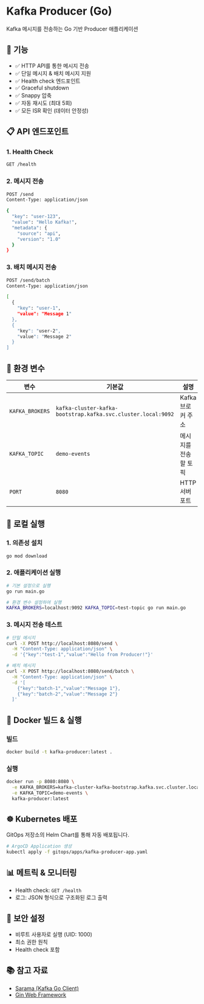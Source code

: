# Kafka Producer (Go)

Kafka 메시지를 전송하는 Go 기반 Producer 애플리케이션

## 🚀 기능

- ✅ HTTP API를 통한 메시지 전송
- ✅ 단일 메시지 & 배치 메시지 지원
- ✅ Health check 엔드포인트
- ✅ Graceful shutdown
- ✅ Snappy 압축
- ✅ 자동 재시도 (최대 5회)
- ✅ 모든 ISR 확인 (데이터 안정성)

## 📋 API 엔드포인트

### 1. Health Check
```bash
GET /health
```

### 2. 메시지 전송
```bash
POST /send
Content-Type: application/json

{
  "key": "user-123",
  "value": "Hello Kafka!",
  "metadata": {
    "source": "api",
    "version": "1.0"
  }
}
```

### 3. 배치 메시지 전송
```bash
POST /send/batch
Content-Type: application/json

[
  {
    "key": "user-1",
    "value": "Message 1"
  },
  {
    "key": "user-2",
    "value": "Message 2"
  }
]
```

## 🔧 환경 변수

| 변수 | 기본값 | 설명 |
|------|--------|------|
| `KAFKA_BROKERS` | `kafka-cluster-kafka-bootstrap.kafka.svc.cluster.local:9092` | Kafka 브로커 주소 |
| `KAFKA_TOPIC` | `demo-events` | 메시지를 전송할 토픽 |
| `PORT` | `8080` | HTTP 서버 포트 |

## 🏃 로컬 실행

### 1. 의존성 설치
```bash
go mod download
```

### 2. 애플리케이션 실행
```bash
# 기본 설정으로 실행
go run main.go

# 환경 변수 설정하여 실행
KAFKA_BROKERS=localhost:9092 KAFKA_TOPIC=test-topic go run main.go
```

### 3. 메시지 전송 테스트
```bash
# 단일 메시지
curl -X POST http://localhost:8080/send \
  -H "Content-Type: application/json" \
  -d '{"key":"test-1","value":"Hello from Producer!"}'

# 배치 메시지
curl -X POST http://localhost:8080/send/batch \
  -H "Content-Type: application/json" \
  -d '[
    {"key":"batch-1","value":"Message 1"},
    {"key":"batch-2","value":"Message 2"}
  ]'
```

## 🐳 Docker 빌드 & 실행

### 빌드
```bash
docker build -t kafka-producer:latest .
```

### 실행
```bash
docker run -p 8080:8080 \
  -e KAFKA_BROKERS=kafka-cluster-kafka-bootstrap.kafka.svc.cluster.local:9092 \
  -e KAFKA_TOPIC=demo-events \
  kafka-producer:latest
```

## ☸️ Kubernetes 배포

GitOps 저장소의 Helm Chart를 통해 자동 배포됩니다.

```bash
# ArgoCD Application 생성
kubectl apply -f gitops/apps/kafka-producer-app.yaml
```

## 📊 메트릭 & 모니터링

- Health check: `GET /health`
- 로그: JSON 형식으로 구조화된 로그 출력

## 🔐 보안 설정

- 비루트 사용자로 실행 (UID: 1000)
- 최소 권한 원칙
- Health check 포함

## 📚 참고 자료

- [Sarama (Kafka Go Client)](https://github.com/IBM/sarama)
- [Gin Web Framework](https://github.com/gin-gonic/gin)

